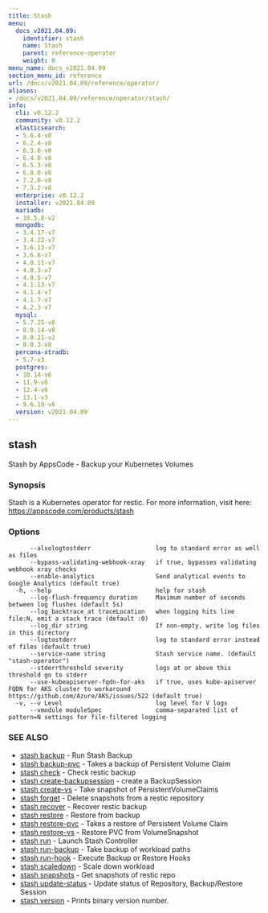 ```yaml
---
title: Stash
menu:
  docs_v2021.04.09:
    identifier: stash
    name: Stash
    parent: reference-operator
    weight: 0
menu_name: docs_v2021.04.09
section_menu_id: reference
url: /docs/v2021.04.09/reference/operator/
aliases:
- /docs/v2021.04.09/reference/operator/stash/
info:
  cli: v0.12.2
  community: v0.12.2
  elasticsearch:
  - 5.6.4-v8
  - 6.2.4-v8
  - 6.3.0-v8
  - 6.4.0-v8
  - 6.5.3-v8
  - 6.8.0-v8
  - 7.2.0-v8
  - 7.3.2-v8
  enterprise: v0.12.2
  installer: v2021.04.09
  mariadb:
  - 10.5.8-v2
  mongodb:
  - 3.4.17-v7
  - 3.4.22-v7
  - 3.6.13-v7
  - 3.6.8-v7
  - 4.0.11-v7
  - 4.0.3-v7
  - 4.0.5-v7
  - 4.1.13-v7
  - 4.1.4-v7
  - 4.1.7-v7
  - 4.2.3-v7
  mysql:
  - 5.7.25-v8
  - 8.0.14-v8
  - 8.0.21-v2
  - 8.0.3-v8
  percona-xtradb:
  - 5.7-v3
  postgres:
  - 10.14-v6
  - 11.9-v6
  - 12.4-v6
  - 13.1-v3
  - 9.6.19-v6
  version: v2021.04.09
---
```


## stash

Stash by AppsCode - Backup your Kubernetes Volumes

### Synopsis

Stash is a Kubernetes operator for restic. For more information, visit here: https://appscode.com/products/stash

### Options

```
      --alsologtostderr                  log to standard error as well as files
      --bypass-validating-webhook-xray   if true, bypasses validating webhook xray checks
      --enable-analytics                 Send analytical events to Google Analytics (default true)
  -h, --help                             help for stash
      --log-flush-frequency duration     Maximum number of seconds between log flushes (default 5s)
      --log_backtrace_at traceLocation   when logging hits line file:N, emit a stack trace (default :0)
      --log_dir string                   If non-empty, write log files in this directory
      --logtostderr                      log to standard error instead of files (default true)
      --service-name string              Stash service name. (default "stash-operator")
      --stderrthreshold severity         logs at or above this threshold go to stderr
      --use-kubeapiserver-fqdn-for-aks   if true, uses kube-apiserver FQDN for AKS cluster to workaround https://github.com/Azure/AKS/issues/522 (default true)
  -v, --v Level                          log level for V logs
      --vmodule moduleSpec               comma-separated list of pattern=N settings for file-filtered logging
```

### SEE ALSO

* [stash backup](/docs/v2021.04.09/reference/operator/stash_backup)	 - Run Stash Backup
* [stash backup-pvc](/docs/v2021.04.09/reference/operator/stash_backup-pvc)	 - Takes a backup of Persistent Volume Claim
* [stash check](/docs/v2021.04.09/reference/operator/stash_check)	 - Check restic backup
* [stash create-backupsession](/docs/v2021.04.09/reference/operator/stash_create-backupsession)	 - create a BackupSession
* [stash create-vs](/docs/v2021.04.09/reference/operator/stash_create-vs)	 - Take snapshot of PersistentVolumeClaims
* [stash forget](/docs/v2021.04.09/reference/operator/stash_forget)	 - Delete snapshots from a restic repository
* [stash recover](/docs/v2021.04.09/reference/operator/stash_recover)	 - Recover restic backup
* [stash restore](/docs/v2021.04.09/reference/operator/stash_restore)	 - Restore from backup
* [stash restore-pvc](/docs/v2021.04.09/reference/operator/stash_restore-pvc)	 - Takes a restore of Persistent Volume Claim
* [stash restore-vs](/docs/v2021.04.09/reference/operator/stash_restore-vs)	 - Restore PVC from VolumeSnapshot
* [stash run](/docs/v2021.04.09/reference/operator/stash_run)	 - Launch Stash Controller
* [stash run-backup](/docs/v2021.04.09/reference/operator/stash_run-backup)	 - Take backup of workload paths
* [stash run-hook](/docs/v2021.04.09/reference/operator/stash_run-hook)	 - Execute Backup or Restore Hooks
* [stash scaledown](/docs/v2021.04.09/reference/operator/stash_scaledown)	 - Scale down workload
* [stash snapshots](/docs/v2021.04.09/reference/operator/stash_snapshots)	 - Get snapshots of restic repo
* [stash update-status](/docs/v2021.04.09/reference/operator/stash_update-status)	 - Update status of Repository, Backup/Restore Session
* [stash version](/docs/v2021.04.09/reference/operator/stash_version)	 - Prints binary version number.


